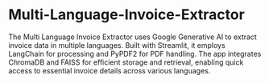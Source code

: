 # Multi-Language-Invoice-Extractor
The Multi Language Invoice Extractor uses Google Generative AI to extract invoice data in multiple languages. Built with Streamlit, it employs LangChain for processing and PyPDF2 for PDF handling. The app integrates ChromaDB and FAISS for efficient storage and retrieval, enabling quick access to essential invoice details across various languages.
